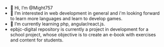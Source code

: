 - 👋 Hi, I’m @Might757
- 👀 I’m interested in web development in general and i'm looking forward to learn more languages and learn to develop games.
- 🌱 I’m currently learning php, angular/react.js.
- epbjc-digital repository is currently a project in development for a school project, whose objective is to create an e-book with exercises and content for students.
